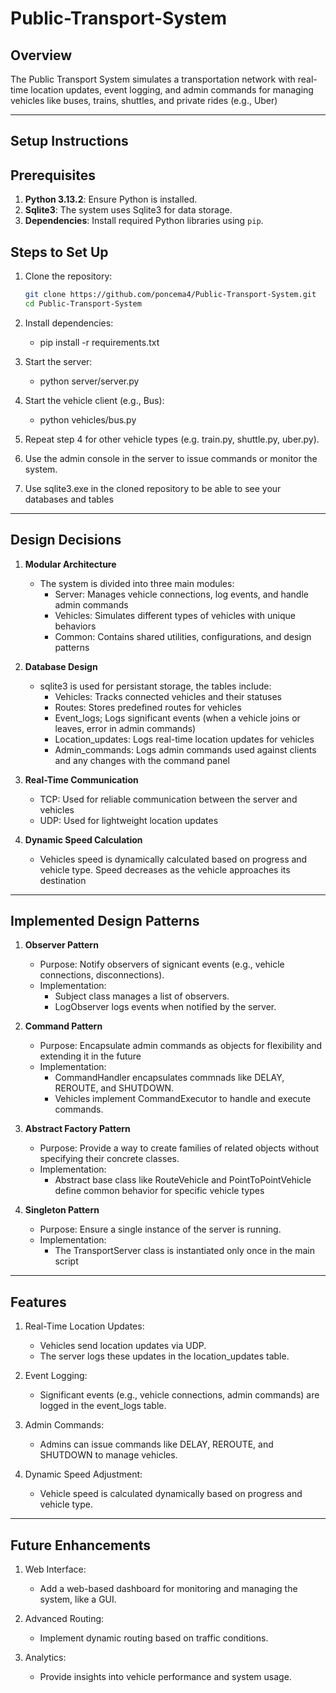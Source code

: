 # Public-Transport-System

## Overview
The Public Transport System simulates a transportation network with real-time location updates, event logging, and admin commands for managing vehicles like buses, trains, shuttles, and private rides (e.g., Uber)

---

## Setup Instructions

## Prerequisites
1. **Python 3.13.2**: Ensure Python is installed.
2. **Sqlite3**: The system uses Sqlite3 for data storage.
3. **Dependencies**: Install required Python libraries using `pip`.

## Steps to Set Up
1. Clone the repository:
   ```bash
   git clone https://github.com/poncema4/Public-Transport-System.git
   cd Public-Transport-System
   ```

2. Install dependencies:
    + pip install -r requirements.txt

3. Start the server:
    + python server/server.py

4. Start the vehicle client (e.g., Bus):
    + python vehicles/bus.py

5. Repeat step 4 for other vehicle types (e.g. train.py, shuttle.py, uber.py).

6. Use the admin console in the server to issue commands or monitor the system.

7. Use sqlite3.exe in the cloned repository to be able to see your databases and tables

---

## Design Decisions

1. **Modular Architecture**
    - The system is divided into three main modules:
        + Server: Manages vehicle connections, log events, and handle admin commands
        + Vehicles: Simulates different types of vehicles with unique behaviors
        + Common: Contains shared utilities, configurations, and design patterns

2. **Database Design**
    - sqlite3 is used for persistant storage, the tables include:
        + Vehicles: Tracks connected vehicles and their statuses
        + Routes: Stores predefined routes for vehicles
        + Event_logs; Logs significant events (when a vehicle joins or leaves, error in admin commands)
        + Location_updates: Logs real-time location updates for vehicles
        + Admin_commands: Logs admin commands used against clients and any changes with the command panel

3. **Real-Time Communication**
    - TCP: Used for reliable communication between the server and vehicles
    - UDP: Used for lightweight location updates

4. **Dynamic Speed Calculation**
    - Vehicles speed is dynamically calculated based on progress and vehicle type. Speed decreases as the vehicle approaches its destination

---

## Implemented Design Patterns

1. **Observer Pattern**
    - Purpose: Notify observers of signicant events (e.g., vehicle connections, disconnections).
    - Implementation:
        + Subject class manages a list of observers.
        + LogObserver logs events when notified by the server.

2. **Command Pattern**
    - Purpose: Encapsulate admin commands as objects for flexibility and extending it in the future
    - Implementation:
        + CommandHandler encapsulates commnads like DELAY, REROUTE, and SHUTDOWN.
        + Vehicles implement CommandExecutor to handle and execute commands.

3. **Abstract Factory Pattern**
    - Purpose: Provide a way to create families of related objects without specifying their concrete classes.
    - Implementation:
        + Abstract base class like RouteVehicle and PointToPointVehicle define common behavior for specific vehicle types

4. **Singleton Pattern**
    - Purpose: Ensure a single instance of the server is running.
    - Implementation:
        + The TransportServer class is instantiated only once in the main script

---

## Features

1. Real-Time Location Updates:
    - Vehicles send location updates via UDP.
    - The server logs these updates in the location_updates table.

2. Event Logging:
    - Significant events (e.g., vehicle connections, admin commands) are logged in the event_logs table.

3. Admin Commands:
    - Admins can issue commands like DELAY, REROUTE, and SHUTDOWN to manage vehicles.

4. Dynamic Speed Adjustment:
    - Vehicle speed is calculated dynamically based on progress and vehicle type.

---

## Future Enhancements

1. Web Interface:
    - Add a web-based dashboard for monitoring and managing the system, like a GUI.

2. Advanced Routing:
    - Implement dynamic routing based on traffic conditions.

3. Analytics:
    - Provide insights into vehicle performance and system usage.